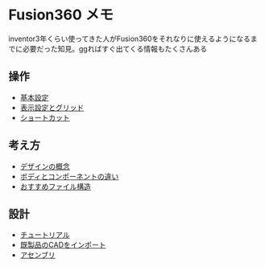 # Fusion360 メモ
inventor3年くらい使ってきた人がFusion360をそれなりに使えるようになるまでに必要だった知見。ggればすぐ出てくる情報もたくさんある

## 操作
- [基本設定](基本設定.md)
- [表示設定とグリッド](表示設定とグリッド.md)
- [ショートカット](ショートカット.md)

## 考え方
- [デザインの概念](デザインの概念.md)
- [ボディとコンポーネントの違い](ボディとコンポーネントの違い.md)
- [おすすめファイル構造](おすすめのファイル構造.md)
## 設計
- [チュートリアル](チュートリアル.md)
- [既製品のCADをインポート](既製品のCADをインポート.md)
- [アセンブリ]()